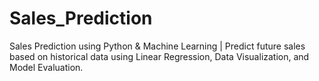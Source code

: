 # Sales_Prediction
Sales Prediction using Python &amp; Machine Learning | Predict future sales based on historical data using Linear Regression, Data Visualization, and Model Evaluation.
